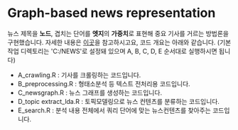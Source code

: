 # Graph-based news representation

뉴스 제목을 **노드**, 겹치는 단어를 **엣지**의 **가중치**로 표현해 중요 기사를 거르는 방법론을 구현했습니다. 자세한 내용은 [이곳](https://ratsgo.github.io/natural%20language%20processing/2017/03/13/graphnews/)을 참고하시고요, 코드 개요는 아래와 같습니다. (기본 작업 디렉토리는 'C:/NEWS'로 설정돼 있으며 A, B, C, D, E 순서대로 실행하시면 됩니다)

- A_crawling.R : 기사를 크롤링하는 코드입니다.
- B_preprocessing.R : 형태소분석 등 텍스트 전처리용 코드입니다.
- C_newsgraph.R : 뉴스 그래프를 생성하는 코드입니다.
- D_topic extract_lda.R : 토픽모델링으로 뉴스 컨텐츠를 분류하는 코드입니다.
- E_search.R : 분석 내용 전체에서 쿼리 단어에 맞는 뉴스컨텐츠를 찾아주는 코드입니다.